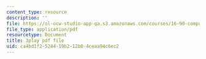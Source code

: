 ```yaml
---
content_type: resource
description: ''
file: https://ol-ocw-studio-app-qa.s3.amazonaws.com/courses/16-90-computational-methods-in-aerospace-engineering-spring-2014/ca4bd1f2524419b212b04ceaa94c6ec2_xOtkiBPbE.pdf
file_type: application/pdf
resourcetype: Document
title: 3play pdf file
uid: ca4bd1f2-5244-19b2-12b0-4ceaa94c6ec2
---
```

